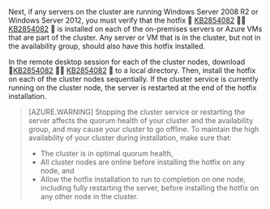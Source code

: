 Next, if any servers on the cluster are running Windows Server 2008 R2 or Windows Server 2012, you must verify that the hotfix  [KB2854082](http://support.microsoft.com/kb/2854082)  [KB2854082](https://support.microsoft.com/zh-cn/kb/2854082)  is installed on each of the on-premises servers or Azure VMs that are part of the cluster. Any server or VM that is in the cluster, but not in the availability group, should also have this hotfix installed.

In the remote desktop session for each of the cluster nodes, download  [KB2854082](http://support.microsoft.com/kb/2854082)  [KB2854082](https://support.microsoft.com/zh-cn/kb/2854082)  to a local directory. Then, install the hotfix on each of the cluster nodes sequentially. If the cluster service is currently running on the cluster node, the server is restarted at the end of the hotfix installation.

>[AZURE.WARNING] Stopping the cluster service or restarting the server affects the quorum health of your cluster and the availability group, and may cause your cluster to go offline. To maintain the high availability of your cluster during installation, make sure that:
>
> - The cluster is in optimal quorum health, 
> - All cluster nodes are online before installing the hotfix on any node, and
> - Allow the hotfix installation to run to completion on one node, including fully restarting the server, before installing the hotfix on any other node in the cluster.
